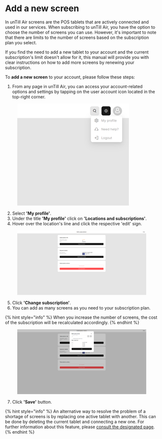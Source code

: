 # Add a new screen

In unTill Air screens are the POS tablets that are actively connected and used in our services. When subscribing to unTill Air, you have the option to choose the number of screens you can use. However, it's important to note that there are limits to the number of screens based on the subscription plan you select.

If you find the need to add a new tablet to your account and the current subscription's limit doesn't allow for it, this manual will provide you with clear instructions on how to add more screens by renewing your subscription.

To **add a new screen** to your account, please follow these steps:

1. From any page in unTill Air, you can access your account-related options and settings by tapping on the user account icon located in the top-right corner.

<figure><img src="../../../.gitbook/assets/Screenshot (14).png" alt="" width="367"><figcaption></figcaption></figure>

2. Select **'My profile'**.
3. Under the title **'My profile'** click on **'Locations and subscriptions'**.
4. &#x20;Hover over the location's line and click the respective 'edit' sign.

<figure><img src="../../../.gitbook/assets/Screenshot (21).png" alt=""><figcaption></figcaption></figure>

5. Click **'Change subscription'**.
6. You can add as many screens as you need to your subscription plan.

{% hint style="info" %}
When you increase the number of screens, the cost of the subscription will be recalculated accordingly.
{% endhint %}

<figure><img src="../../../.gitbook/assets/Screenshot (22).png" alt=""><figcaption></figcaption></figure>

7. Click **'Save'** button.

{% hint style="info" %}
An alternative way to resolve the problem of a shortage of screens is by replacing one active tablet with another. This can be done by deleting the current tablet and connecting a new one. For further information about this feature, please [consult the designated page](delete-a-tablet.md).
{% endhint %}
